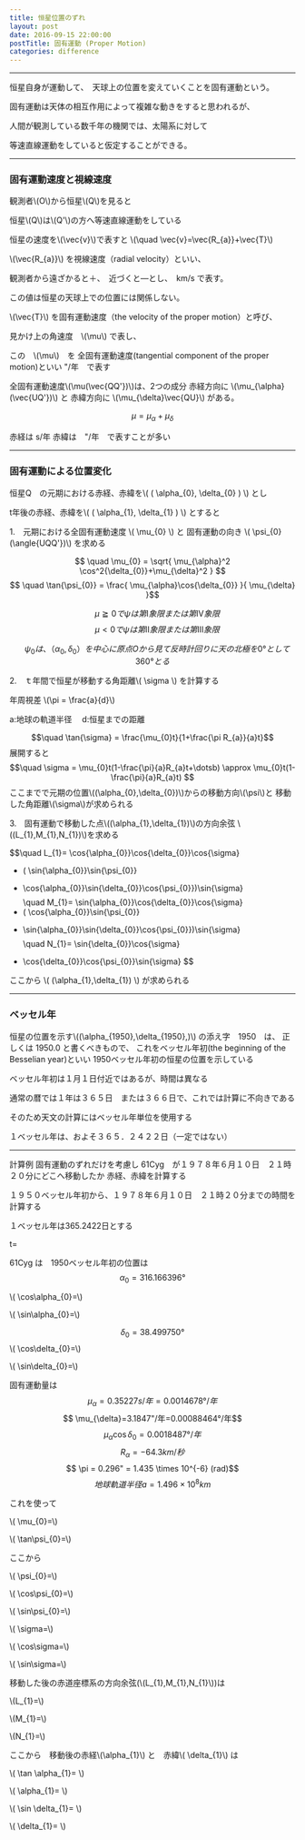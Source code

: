 ```yaml
---
title: 恒星位置のずれ
layout: post
date: 2016-09-15 22:00:00
postTitle: 固有運動 (Proper Motion)
categories: difference
---
```


-------

恒星自身が運動して、　天球上の位置を変えていくことを固有運動という。

固有運動は天体の相互作用によって複雑な動きをすると思われるが、

人間が観測している数千年の機関では、太陽系に対して

等速直線運動をしていると仮定することができる。

----

### 固有運動速度と視線速度

<div id="svg01"></div>

観測者\\(O\\)から恒星\\(Q\\)を見ると

恒星\\(Q\\)は\\(Q'\\)の方へ等速直線運動をしている

恒星の速度を\\(\vec{v}\\)で表すと
\\(\quad \vec{v}=\vec{R_{a}}+\vec{T}\\)

\\(\vec{R_{a}}\\) を視線速度（radial velocity）といい、

観測者から遠ざかると＋、　近づくと―とし、　km/s で表す。

この値は恒星の天球上での位置には関係しない。

\\(\vec{T}\\) を固有運動速度（the velocity of the proper motion）と呼び、

見かけ上の角速度　\\(\mu\\) で表し、　

この　\\(\mu\\)　を 全固有運動速度(tangential component of the proper motion)といい
"/年　で表す

全固有運動速度\\(\mu(\vec{QQ'})\\)は、2つの成分
赤経方向に \\(\mu_{\alpha}(\vec{UQ'})\\) と
赤緯方向に \\(\mu_{\delta}\vec{QU}\\)
がある。

$$ \mu = \mu_{\alpha} + \mu_{\delta}$$

赤経は s/年  赤緯は　"/年　で表すことが多い

<div id="canvas01"></div>


-----------

### 固有運動による位置変化

恒星Q　の元期における赤経、赤緯を\\( ( \alpha_{0}, \delta_{0} ) \\) とし

t年後の赤経、赤緯を\\( ( \alpha_{1}, \delta_{1} ) \\) とすると

1.　元期における全固有運動速度 \\( \mu_{0} \\) と
   固有運動の向き \\( \psi_{0} (\angle{UQQ'})\\) を求める    

$$ \quad \mu_{0} = \sqrt{ \mu_{\alpha}^2 \cos^2{\delta_{0}}+\mu_{\delta}^2 } $$ 
$$ \quad \tan{\psi_{0}} = \frac{ \mu_{\alpha}\cos{\delta_{0}} }{ \mu_{\delta} }$$

$$\quad \mu \geqq 0 で \psi は第Ⅰ象限または第Ⅳ象限$$
$$\quad \mu \lt 0 で \psi は第Ⅱ象限または第Ⅲ象限$$

$$\quad \psi_{0}は、（\alpha_{0},\delta_{0}）を中心に原点Oから見て反時計回りに
天の北極を0°として360°とる$$

2.　ｔ年間で恒星が移動する角距離\\( \sigma \\) を計算する
<div id="svg02"></div>

年周視差 \\(\pi = \frac{a}{d}\\) 

a:地球の軌道半径　
d:恒星までの距離

$$\quad \tan{\sigma} = \frac{\mu_{0}t}{1+\frac{\pi R_{a}}{a}t}$$
展開すると
$$\quad \sigma = \mu_{0}t(1-\frac{\pi}{a}R_{a}t+\dotsb)
\approx \mu_{0}t(1-\frac{\pi}{a}R_{a}t)
$$
ここまでで元期の位置\\((\alpha_{0},\delta_{0})\\)からの移動方向\\(\psi\\)と
移動した角距離\\(\sigma\\)が求められる

3.　固有運動で移動した点\\((\alpha_{1},\delta_{1})\\)の方向余弦
\\((L_{1},M_{1},N_{1})\\)を求める

$$\quad
L_{1}= \cos{\alpha_{0}}\cos{\delta_{0}}\cos{\sigma}
- ( \sin{\alpha_{0}}\sin{\psi_{0}} 
+ \cos{\alpha_{0}}\sin{\delta_{0}}\cos{\psi_{0}})\sin{\sigma} 
$$
$$\quad
M_{1}= \sin{\alpha_{0}}\cos{\delta_{0}}\cos{\sigma}
+ ( \cos{\alpha_{0}}\sin{\psi_{0}} 
- \sin{\alpha_{0}}\sin{\delta_{0}}\cos{\psi_{0}})\sin{\sigma} 
$$
$$\quad
N_{1}= \sin{\delta_{0}}\cos{\sigma}
+ \cos{\delta_{0}}\cos{\psi_{0}}\sin{\sigma} 
$$

ここから \\( (\alpha_{1},\delta_{1}) \\) が求められる

-------

### ベッセル年

恒星の位置を示す\\((\alpha_{1950},\delta_{1950},)\\) の添え字　1950　は、
正しくは 1950.0 と書くべきもので、
これをベッセル年初(the beginning of the Besselian year)といい
1950ベッセル年初の恒星の位置を示している

ベッセル年初は１月１日付近ではあるが、時間は異なる

通常の暦では１年は３６５日　または３６６日で、これでは計算に不向きである

そのため天文の計算にはベッセル年単位を使用する

１ベッセル年は、およそ３６５．２４２２日（一定ではない）

-----

<label class="label label-info">計算例</label>
固有運動のずれだけを考慮し 61Cyg　が１９７８年６月１０日　２１時２０分にどこへ移動したか
赤経、赤緯を計算する


１９５０ベッセル年初から、１９７８年６月１０日　２１時２０分までの時間を計算する

１ベッセル年は365.2422日とする

t=<span id="period"></span>

61Cyg は　1950ベッセル年初の位置は
$$\alpha_{0} = 316.166396°$$

\\( \cos\alpha_{0}=\\)  <span id="cos_alpha0"></span> 

\\( \sin\alpha_{0}=\\)  <span id="sin_alpha0"></span>

$$\delta_{0} = 38.499750°$$
\\( \cos\delta_{0}=\\)  <span id="cos_delta0"></span>

\\( \sin\delta_{0}=\\)  <span id="sin_delta0"></span>

固有運動量は
$$ \mu_{\alpha}=0.35227s/年=0.0014678°/年$$
$$ \mu_{\delta}=3.1847"/年=0.00088464°/年$$
$$ \mu_{\alpha}\cos \delta_{0} = 0.0018487°/年$$
$$ R_{\alpha} = -64.3km/秒$$
$$ \pi = 0.296" = 1.435 \times 10^{-6} (rad)$$
$$ 地球軌道半径a=1.496 \times 10^{8}km$$

これを使って

\\( \mu_{0}=\\)<span id="mu0"></span>

\\( \tan\psi_{0}=\\)<span id="tan_psi0"></span>

ここから

\\( \psi_{0}=\\)<span id="psi0"></span>

\\( \cos\psi_{0}=\\)<span id="cos_psi0"></span>

\\( \sin\psi_{0}=\\)<span id="sin_psi0"></span>

\\( \sigma=\\)<span id="sigma"></span>

\\( \cos\sigma=\\)<span id="cos_sigma"></span>

\\( \sin\sigma=\\)<span id="sin_sigma"></span>

移動した後の赤道座標系の方向余弦(\\(L_{1},M_{1},N_{1}\\))は

\\(L_{1}=\\)<span id="L1"></span>

\\(M_{1}=\\)<span id="M1"></span>

\\(N_{1}=\\)<span id="N1"></span>

ここから　移動後の赤経\\(\alpha_{1}\\) と　赤緯\\( \delta_{1}\\) は

\\( \tan \alpha_{1}= \\) <span id="tan_alpha1"></span>

\\( \alpha_{1}= \\) <span id="alpha1"></span>

\\( \sin \delta_{1}= \\) <span id="sin_delta1"></span>

\\( \delta_{1}= \\) <span id="delta1"></span>

<script src="//code.jquery.com/jquery-1.11.3.js"></script>
<script src="{{site.url}}/js/three.js"></script>
<script src="{{site.url}}/js/celestial-calc.js"></script>
<script src="https://dl.dropboxusercontent.com/u/3587259/Code/Threejs/OrbitControls.js"></script>
<script src="http://d3js.org/d3.v3.js"></script>
<script src="{{site.url}}/js/d3draws.js"></script>
<script type="text/javascript" src="http://cdn.mathjax.org/mathjax/latest/MathJax.js?config=TeX-AMS-MML_SVG"></script>
<script src="https://cdn.rawgit.com/google/code-prettify/master/loader/run_prettify.js?skin=sons-of-obsidian"></script>
<script type="text/javascript">
var $window = $(window)
  // make code pretty
  $('pre').addClass('prettyprint');
  $('pre').css({"background":"#111",
                 "font-size":"1.05em",
                    "border":"0px"}
                );
  $('code').css({"font-size":"1.05em","color":"#f00"});
  $('canvas').css({"background":"#fff"});


var svg01 = d3.select("#svg01").append("svg")
              .attr("height", 200)
              .attr("width", 500)
              .style("background","#000");
var svg02 = d3.select("#svg02").append("svg")
              .attr("height", 200)
              .attr("width", 500)
              .style("background","#000");

var lineData01 = [
{"x1":50,"y1":50,"x2":400,"y2":50,"stroke":"#fff"},
{"x1":50,"y1":50,"x2":450,"y2":150,"stroke":"#fff"}
];    
drawLine(svg01,lineData01);
drawLine(svg02,lineData01);

var vecData01 = [
{"x1":400,"y1":50,"angles":64,"length":Math.sqrt(12500),"stroke":"#fff"},
{"x1":400,"y1":50,"angles":0,"length":50,"stroke":"#fff"},
{"x1":450,"y1":50,"angles":90,"length":100,"stroke":"#fff"}
];    
drawVectorA(svg01,vecData01);
drawVectorA(svg02,vecData01);    

var arcData01 = [
{"startPos":90,"endPos":104,"innerRadius":200,"outerRadius":200,
"stroke":"#fff","xTranslate":50,"yTranslate":50},
];  
drawArc(svg01,arcData01);
var arcData02 = [
{"startPos":90,"endPos":104,"innerRadius":200,"outerRadius":200,
"stroke":"#fff","xTranslate":50,"yTranslate":50},
{"startPos":90,"endPos":155,"innerRadius":30,"outerRadius":30,
"stroke":"#fff","xTranslate":400,"yTranslate":50},
];  
drawArc(svg02,arcData02);

var circleData01 = [
{"cx":50,"cy":50,"r":3,"stroke":"#fff","fillColor":"#fff"},
{"cx":400,"cy":50,"r":3,"stroke":"#fff","fillColor":"#fff"},
];
drawCircle(svg01,circleData01);
drawCircle(svg02,circleData01);

var mathData01 = [
{"x":45,"y":-15,"text":"$$O(観測者)$$","fontSize":16},
{"x":340,"y":-15,"text":"$$(恒星)Q$$","fontSize":16},
{"x":450,"y":100,"text":"$$Q'$$","fontSize":16},
{"x":420,"y":-15,"text":"$$R_{a}$$","fontSize":16},
{"x":455,"y":50,"text":"$$T$$","fontSize":16},
{"x":425,"y":40,"text":"$$v$$","fontSize":16},
{"x":225,"y":20,"text":"$$\\mu$$","fontSize":16},
];
drawMathjax(svg01,mathData01);
var mathData02 = [
{"x":45,"y":-15,"text":"$$O(観測者)$$","fontSize":16},
{"x":390,"y":-15,"text":"$$Q_{0}$$","fontSize":16},
{"x":415,"y":10,"text":"$$\\theta$$","fontSize":16},
{"x":450,"y":100,"text":"$$Q$$","fontSize":16},
{"x":405,"y":-40,"text":"$$vt\\cos{\\theta}$$","fontSize":16},
{"x":405,"y":-25,"text":"$$=R_{a}t$$","fontSize":16},
{"x":225,"y":-35,"text":"$$d=\\frac{a}{\\pi}$$","fontSize":16},
{"x":455,"y":35,"text":"$$vt\\sin{\\theta}$$","fontSize":16},
{"x":455,"y":55,"text":"$$=\\frac{a}{\\pi}\\mu_{0}t$$","fontSize":16},
{"x":400,"y":40,"text":"$$vt$$","fontSize":16},
{"x":225,"y":20,"text":"$$\\sigma$$","fontSize":16},
];
drawMathjax(svg02,mathData02);


var height = 500,
    width  = 700;
var pi2 = Math.PI * 2;
var pi = Math.PI;
var aDegree = Math.PI / 180;
var decStep = Math.PI / 18;

function Point(x,y,z,label, r){
  this.x = x;
  this.y = y;
  this.z = z;
  this.label = label;
  this.r = r;
};
  // variables
  var sphereRadius = 200,
      earthRadius = 4,
      axisLength = sphereRadius * 1.3;

  // point material
  var pointMaterial = new THREE.MeshLambertMaterial( {
    color: 0xffffff
  } );
  var pointGeometry = new THREE.SphereGeometry( 4, 32, 32 );

/*
  // 東西南北
  var news = [];
  news.push(new Point(sphereRadius,0,0));
  news.push(new Point(0,sphereRadius,0));
  news.push(new Point(-sphereRadius,0,0));
  news.push(new Point(0,-sphereRadius,0));
*/

/**
   赤道座標と地平座標の関係　**/

var proc1 = function(){

  // シーン追加
  var scene = new THREE.Scene();
  // カメラを追加
  var camera = new THREE.OrthographicCamera(  width / - 2, width / 2, height / 2, height / - 2, 1, 10000 );
  camera.position.y = -1000;

  // ライト追加
  var ambLight = new THREE.AmbientLight(0xffff00, 1.0);
  scene.add(ambLight);

   // renderer 追加
  var renderer = new THREE.WebGLRenderer();
  renderer.setSize( width, height );
  document.getElementById("canvas01").appendChild( renderer.domElement );
  // control追加
  controls = new THREE.OrbitControls(camera, renderer.domElement);
  
  // グループ追加
  var group = new THREE.Group();
 
   // ** Celestial Sphere ******
  var sphereGeo = new THREE.SphereGeometry( sphereRadius, 32, 32 );
  var sphereMat = new THREE.MeshLambertMaterial( {
    color: 0xffff00,
    transparent: true,
    opacity: 0.3
  } );
  // celestial sphere
  var sphere = new THREE.Mesh( sphereGeo, sphereMat );
  group.add( sphere );

  /* 
      Points 
              */

  // points data 
  var pointsData = [];

  // Origin
  pointsData.push(new Point( 0, 0, 0, "O" ));
  // North Pole
  pointsData.push(new Point( 0, 0, sphereRadius, "P" ));
 
  // 春分点　γ
  var A = aDegree * 0;
  var theta = aDegree * 0;
  var x = sphereRadius*Math.cos(A);
  var y = sphereRadius*Math.sin(A);
  var z = 0;

  var x_ = x;
  var y_ = y * Math.cos(theta) + z * Math.sin(theta);;
  var z_ = y * Math.sin(theta) + z * Math.cos(theta);
  
  pointsData.push(new Point(x_, y_, z_, "γ"));
 
  // 天体　Q0
  var alpha = aDegree * 45;
  var delta = aDegree * 30;

  var x = 0;
  var y = sphereRadius;
  var z = 0;

  // x軸の周りを反時計回りで回す
  var x1 = 0;
  var y1 = y*Math.cos(delta) + z*Math.sin(delta);
  var z1 = y*Math.sin(delta) + z*Math.cos(delta);  

  // z軸の周りを反時計回りで回す
  var x_ = x1*Math.cos(alpha) + y1*Math.sin(alpha);
  var y_ = x1*Math.sin(alpha) + y1*Math.cos(alpha);
  var z_ = z1;  

  pointsData.push(new Point(x_, y_, z_, "Q"));

  // 天体　Q'
  var alpha = aDegree * 0;
  var delta = aDegree * 50;

  var x = 0;
  var y = sphereRadius;
  var z = 0;

  // x軸の周りを反時計回りで回す
  var x1 = 0;
  var y1 = y*Math.cos(delta) + z*Math.sin(delta);
  var z1 = y*Math.sin(delta) + z*Math.cos(delta);  

  // z軸の周りを反時計回りで回す
  var x_ = x1*Math.cos(alpha) + y1*Math.sin(alpha);
  var y_ = x1*Math.sin(alpha) + y1*Math.cos(alpha);
  var z_ = z1;  

  pointsData.push(new Point(x_, y_, z_, "Q'"));

  // U
  var alpha = aDegree * 45;
  var delta = aDegree * 50;

  var x = 0;
  var y = sphereRadius;
  var z = 0;

  // x軸の周りを反時計回りで回す
  var x1 = 0;
  var y1 = y*Math.cos(delta) + z*Math.sin(delta);
  var z1 = y*Math.sin(delta) + z*Math.cos(delta);  

  // z軸の周りを反時計回りで回す
  var x_ = x1*Math.cos(alpha) + y1*Math.sin(alpha);
  var y_ = x1*Math.sin(alpha) + y1*Math.cos(alpha);
  var z_ = z1;  

  pointsData.push(new Point(x_, y_, z_, "U", 0));

  // ミュ-
  var alpha = aDegree * 30;
  var delta = aDegree * 30;

  var x = 0;
  var y = sphereRadius;
  var z = 0;

  // x軸の周りを反時計回りで回す
  var x1 = 0;
  var y1 = y*Math.cos(delta) + z*Math.sin(delta);
  var z1 = y*Math.sin(delta) + z*Math.cos(delta);  

  // z軸の周りを反時計回りで回す
  var x_ = x1*Math.cos(alpha) + y1*Math.sin(alpha);
  var y_ = x1*Math.sin(alpha) + y1*Math.cos(alpha);
  var z_ = z1;  

  pointsData.push(new Point(x_, y_, z_, "μ", 0));
  
  // ψ
  var alpha = aDegree * 40;
  var delta = aDegree * 35;

  var x = 0;
  var y = sphereRadius;
  var z = 0;

  // x軸の周りを反時計回りで回す
  var x1 = 0;
  var y1 = y*Math.cos(delta) + z*Math.sin(delta);
  var z1 = y*Math.sin(delta) + z*Math.cos(delta);  

  // z軸の周りを反時計回りで回す
  var x_ = x1*Math.cos(alpha) + y1*Math.sin(alpha);
  var y_ = x1*Math.sin(alpha) + y1*Math.cos(alpha);
  var z_ = z1;  

  pointsData.push(new Point(x_, y_, z_, "ψ", 0));

  //  Draw points 
  for (var i = 0; i < pointsData.length; i++) {

    var r = (pointsData[i].r==undefined)?4:pointsData[i].r;
    var pointGeometry = new THREE.SphereGeometry( r, 32, 32 );

    if (r) {

    var x = pointsData[i].x;
    var y = pointsData[i].y;
    var z = pointsData[i].z;
 
    var pointMesh = new THREE.Mesh( pointGeometry, pointMaterial );
    pointMesh.position.set(x, y, z) ; 

    group.add(pointMesh);
    }

  };

  /* *** Lines  ***** */

  // ********* 天の赤道 ***********
  material = new THREE.MeshLambertMaterial( {
    color: 0xff0000
  } );

  var equator = new THREE.Geometry();
    
  var theta = aDegree*0;
  var r = sphereRadius;

  for (var j=0; j<=pi2; j+=aDegree){
      var x = r*Math.cos(j);
      var y = r*Math.sin(j);
      var z = 0;//r*Math.sin(j);

      var x_e = x;
      var y_e = y * Math.cos(theta) + z * Math.sin(theta);;
      var z_e = y * Math.sin(theta) + z * Math.cos(theta);
      equator.vertices.push(
        new THREE.Vector3( x_e, y_e, z_e )
      );
  };
  var equatorLine = new THREE.Line( equator, material );
  group.add( equatorLine );

  // ********* 天体線 Q***********
  material = new THREE.MeshLambertMaterial( {
    color: 0xffffff
  } );

  var body = new THREE.Geometry();
    
  var alpha = aDegree * 45;
  var x = 0;
  var y = sphereRadius;
  var z = 0;

  for (var delta=0; delta<=pi2/4; delta+=aDegree){
      // x軸の周りを反時計回りで回す
      var x1 = 0;
      var y1 = y*Math.cos(delta) + z*Math.sin(delta);
      var z1 = y*Math.sin(delta) + z*Math.cos(delta);  

      // z軸の周りを反時計回りで回す
      var x3 = x1*Math.cos(alpha) + y1*Math.sin(alpha);
      var y3 = x1*Math.sin(alpha) + y1*Math.cos(alpha);
      var z3 = z1;  

      body.vertices.push(
        new THREE.Vector3( x3, y3, z3 )
      );
  };
  
  var bodyLine = new THREE.Line( body, material );
  group.add( bodyLine );
 
  // ********* 天体線 Q'***********
  material = new THREE.MeshLambertMaterial( {
    color: 0xffffff
  } );

  var body = new THREE.Geometry();
    
  var alpha = aDegree * 0;
  var x = 0;
  var y = sphereRadius;
  var z = 0;

  for (var delta=0; delta<=pi2/4; delta+=aDegree){
      // x軸の周りを反時計回りで回す
      var x1 = 0;
      var y1 = y*Math.cos(delta) + z*Math.sin(delta);
      var z1 = y*Math.sin(delta) + z*Math.cos(delta);  

      // z軸の周りを反時計回りで回す
      var x3 = x1*Math.cos(alpha) + y1*Math.sin(alpha);
      var y3 = x1*Math.sin(alpha) + y1*Math.cos(alpha);
      var z3 = z1;  

      body.vertices.push(
        new THREE.Vector3( x3, y3, z3 )
      );
  };
  
  var bodyLine = new THREE.Line( body, material );
  group.add( bodyLine );

  // ********* 天体 Q 全固有運動速度 ***********
  material = new THREE.LineBasicMaterial( {
    color: 0xff0000
  } );

  var mu = new THREE.Geometry();
    
  var x = 0;
  var y = sphereRadius;
  var z = 0;

  var alpha = aDegree * 45;
  var step = alpha / 20;

  for (var delta=aDegree*30; delta<=aDegree*50; delta+=aDegree){
      // x軸の周りを反時計回りで回す
      var x1 = 0;
      var y1 = y*Math.cos(delta) + z*Math.sin(delta);
      var z1 = y*Math.sin(delta) + z*Math.cos(delta);  

      // z軸の周りを反時計回りで回す
      var x_ = x1*Math.cos(alpha) + y1*Math.sin(alpha);
      var y_ = x1*Math.sin(alpha) + y1*Math.cos(alpha);
      var z_ = z1;  
      mu.vertices.push(
        new THREE.Vector3( x_, y_, z_ )
      );

      alpha -= step; 
  };
  var muLine = new THREE.Line( mu, material );
  group.add( muLine );

  // ********* mu delta ***********
  material = new THREE.LineDashedMaterial( {
    color: 0x00ff00,
    scale: 3,
    gapSize: 5
  } );

  var mu = new THREE.Geometry();
    
  var x = 0;
  var y = sphereRadius;
  var z = 0;

  var alpha = aDegree * 45;
  var delta = aDegree * 50;
  var step = alpha / 20;

  for (var alpha=aDegree*0; alpha<=aDegree*45; alpha+=aDegree){
      // x軸の周りを反時計回りで回す
      var x1 = 0;
      var y1 = y*Math.cos(delta) + z*Math.sin(delta);
      var z1 = y*Math.sin(delta) + z*Math.cos(delta);  

      // z軸の周りを反時計回りで回す
      var x_ = x1*Math.cos(alpha) + y1*Math.sin(alpha);
      var y_ = x1*Math.sin(alpha) + y1*Math.cos(alpha);
      var z_ = z1;  
      mu.vertices.push(
        new THREE.Vector3( x_, y_, z_ )
      );

  };
  var muLine = new THREE.Line( mu, material );
  group.add( muLine );

  // ********* mu delta ***********
  material = new THREE.MeshLambertMaterial( {
    color: 0xffffff
  } );

  var mu = new THREE.Geometry();
    
  var x = 0;
  var y = sphereRadius;
  var z = 0;

  var alpha = aDegree * 45;
  var delta = aDegree * 70;
 
  for (var alpha=aDegree*0; alpha<=aDegree*45; alpha+=aDegree){
      // x軸の周りを反時計回りで回す
      var x1 = 0;
      var y1 = y*Math.cos(delta) + z*Math.sin(delta);
      var z1 = y*Math.sin(delta) + z*Math.cos(delta);  

      // z軸の周りを反時計回りで回す
      var x_ = x1*Math.cos(alpha) + y1*Math.sin(alpha);
      var y_ = x1*Math.sin(alpha) + y1*Math.cos(alpha);
      var z_ = z1;  
      mu.vertices.push(
        new THREE.Vector3( x_, y_, z_ )
      );

  };
  
  var muLine = new THREE.Line( mu, material );
  group.add( muLine );



  // **** 文字 *****
  var loader = new THREE.FontLoader();
  var font;
  loader.load( '{{site.url}}/fonts/helvetiker_regular.typeface.json',   
    function ( response ) {
      font = response;
      
      // 点ラベル表示
      material = new THREE.MeshPhongMaterial( { color: 0xffffff } );
      for (var i = 0; i < pointsData.length; i++) {
        var textGeo = new THREE.TextGeometry( pointsData[i].label, {
          font: font,
          size: 13,
          height: 5
        });    
        var textMesh1 = new THREE.Mesh( textGeo, material );

        textMesh1.position.x = 1.1*pointsData[i].x; 
        textMesh1.position.y = 1.1*pointsData[i].y;
        textMesh1.position.z = 1.1*pointsData[i].z;

        textMesh1.rotation.x = pi2 / 4 ;

        var theta_ = Math.asin(pointsData[i].y/sphereRadius);
        

        textMesh1.rotation.y = theta_ + 3* pi/4;
 
        group.add(textMesh1);
      };

       
  });



  group.rotation.z = -aDegree*150;
  group.rotation.x = aDegree*10;
  group.rotation.y = aDegree*00;

  scene.add( group );
  
  function render() {
    requestAnimationFrame( render );

    renderer.render( scene, camera );

    controls.update();
  }

  render();
}


proc1();

var cyg_alpha0 = 316.166396 * aDegree;
var cyg_delta0 = 38.499750 * aDegree;

var dt0 = new Date(1950,1,1,0,0,0);
var dt1 = new Date(1978,6,10,21,20,0);
var t = getPeriodByBessel(dt0, dt1);

$("#period").html(t);

var cos_alpha0 = Math.cos(cyg_alpha0);
var sin_alpha0 = Math.sin(cyg_alpha0);
$("#cos_alpha0").html(cos_alpha0);
$("#sin_alpha0").html(sin_alpha0);

var cos_delta0 = Math.cos(cyg_delta0);
var sin_delta0 = Math.sin(cyg_delta0);
$("#cos_delta0").html(cos_delta0);
$("#sin_delta0").html(sin_delta0);

var mu_alpha = 0.0014678;
var mu_delta = 0.00088464;
var mu_alpha_cos_delta0 = mu_alpha * cos_delta0;    
var ra = -64.3;
var pi0 = .000001435;
var earth_a = 1.496 * 100000000;

var mu0 = Math.sqrt(mu_alpha_cos_delta0*mu_alpha_cos_delta0 + mu_delta*mu_delta);
$("#mu0").html(mu0);

var tan_psi0 = mu_alpha_cos_delta0 / mu_delta;
$("#tan_psi0").html(tan_psi0);

var psi0 = Math.atan(tan_psi0);
$("#psi0").html(psi0/aDegree);

var cos_psi0_ = Math.cos(psi0);
$("#cos_psi0").html(cos_psi0_);
var sin_psi0_ = Math.sin(psi0);
$("#sin_psi0").html(sin_psi0_);

var secPerBesselYear = 365.2422 * 3600 * 24;
var t_ = t * secPerBesselYear;
var sigma_ =  1 - ((pi0/earth_a) * ra * t_);
var sigma = mu0 * t * sigma_;
$("#sigma").html(sigma);

var cos_sigma = Math.cos(sigma*aDegree);
var sin_sigma = Math.sin(sigma*aDegree);
$("#cos_sigma").html(cos_sigma);
$("#sin_sigma").html(sin_sigma);

var L1 = cos_alpha0 * cos_delta0 * cos_sigma
        - (sin_alpha0 * sin_psi0_ + cos_alpha0 * sin_delta0 * cos_psi0_) * sin_sigma;
var M1 = sin_alpha0 * cos_delta0 * cos_sigma
        + (cos_alpha0 * sin_psi0_ - sin_alpha0 * sin_delta0 * cos_psi0_) * sin_sigma;
var N1 =  sin_delta0 * cos_sigma + cos_delta0 * cos_psi0_ * sin_sigma;

$("#L1").html(L1);
$("#M1").html(M1);
$("#N1").html(N1);

var tan_alpha1 = M1 / L1;
var alpha1 = Math.atan(tan_alpha1);
var alpha1_= 360 + alpha1/aDegree;
$("#tan_alpha1").html(tan_alpha1);
$("#alpha1").html(alpha1_ + "°");

var sin_delta1 = N1;
var delta1 = Math.asin(sin_delta1);
$("#sin_delta1").html(sin_delta1);
$("#delta1").html(delta1/aDegree + "°");



console.log(t);
</script>